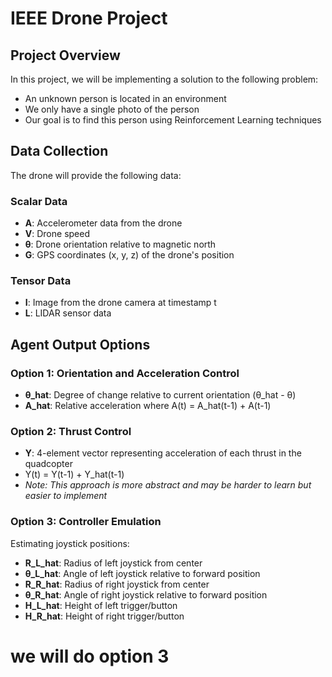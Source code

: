 # IEEE Drone Project

## Project Overview
In this project, we will be implementing a solution to the following problem:

- An unknown person is located in an environment
- We only have a single photo of the person
- Our goal is to find this person using Reinforcement Learning techniques

## Data Collection
The drone will provide the following data:

### Scalar Data
- **A**: Accelerometer data from the drone
- **V**: Drone speed
- **θ**: Drone orientation relative to magnetic north
- **G**: GPS coordinates (x, y, z) of the drone's position

### Tensor Data
- **I**: Image from the drone camera at timestamp t
- **L**: LIDAR sensor data

## Agent Output Options

### Option 1: Orientation and Acceleration Control
- **θ_hat**: Degree of change relative to current orientation (θ_hat - θ)
- **A_hat**: Relative acceleration where A(t) = A_hat(t-1) + A(t-1)

### Option 2: Thrust Control
- **Y**: 4-element vector representing acceleration of each thrust in the quadcopter 
- Y(t) = Y(t-1) + Y_hat(t-1)
- *Note: This approach is more abstract and may be harder to learn but easier to implement*

### Option 3: Controller Emulation
Estimating joystick positions:

- **R_L_hat**: Radius of left joystick from center
- **θ_L_hat**: Angle of left joystick relative to forward position
- **R_R_hat**: Radius of right joystick from center
- **θ_R_hat**: Angle of right joystick relative to forward position
- **H_L_hat**: Height of left trigger/button
- **H_R_hat**: Height of right trigger/button

# we will do option 3 







